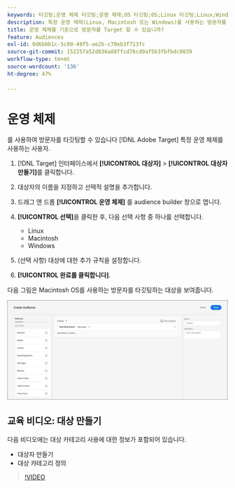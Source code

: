 ```yaml
---
keywords: 타깃팅;운영 체제 타깃팅;운영 체제;OS 타깃팅;OS;Linux 타깃팅;Linux;Windows 타깃팅;windows;macintosh 타깃팅;macintosh;mac;mac 타깃팅;win;win 타깃팅
description: 특정 운영 체제(Linux, Macintosh 또는 Windows)를 사용하는 방문자를 타깃팅하는 방법을 알아봅니다.
title: 운영 체제를 기준으로 방문자를 Target 할 수 있습니까?
feature: Audiences
exl-id: 0d6b6b1c-5c00-49f5-ae2b-c70eb3f713fc
source-git-commit: 152257a52d836a88ffcd76cd9af5b3fbfbdc0839
workflow-type: tm+mt
source-wordcount: '136'
ht-degree: 47%

---
```


# 운영 체제

를 사용하여 방문자를 타깃팅할 수 있습니다 [!DNL Adobe Target] 특정 운영 체제를 사용하는 사용자.

1. [!DNL Target] 인터페이스에서 **[!UICONTROL 대상자]** > **[!UICONTROL 대상자 만들기]**&#x200B;를 클릭합니다.
1. 대상자의 이름을 지정하고 선택적 설명을 추가합니다.
1. 드래그 앤 드롭 **[!UICONTROL 운영 체제]** 를 audience builder 창으로 엽니다.
1. **[!UICONTROL 선택]**&#x200B;을 클릭한 후, 다음 선택 사항 중 하나를 선택합니다.

   * Linux
   * Macintosh
   * Windows

1. (선택 사항) 대상에 대한 추가 규칙을 설정합니다.
1. **[!UICONTROL 완료를 클릭합니다]**.

다음 그림은 Macintosh OS를 사용하는 방문자를 타깃팅하는 대상을 보여줍니다.

![](assets/target_os.png)

## 교육 비디오: 대상 만들기

다음 비디오에는 대상 카테고리 사용에 대한 정보가 포함되어 있습니다.

* 대상자 만들기
* 대상 카테고리 정의

>[!VIDEO](https://video.tv.adobe.com/v/17392)
